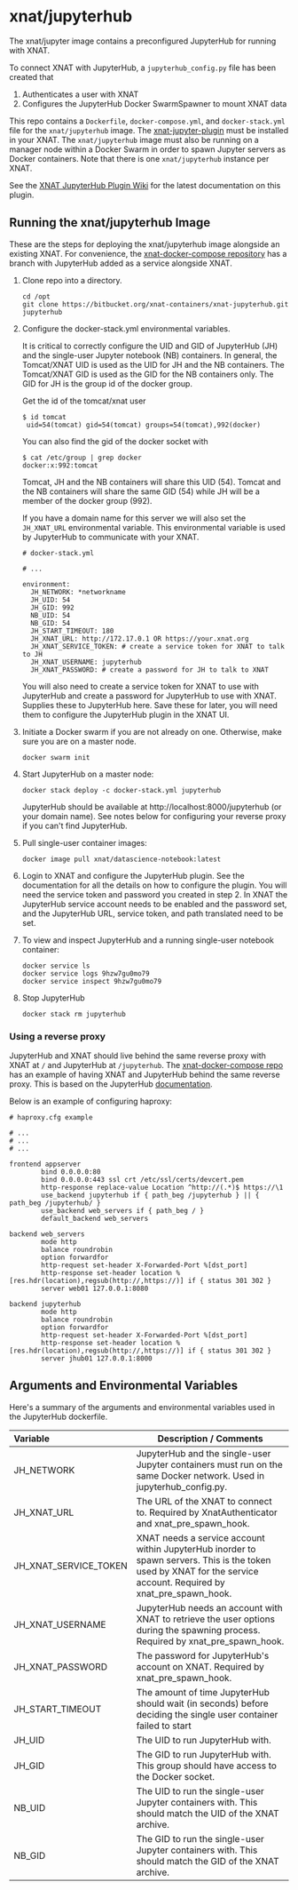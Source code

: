 # xnat/jupyterhub

The xnat/jupyter image contains a preconfigured JupyterHub for running with XNAT.

To connect XNAT with JupyterHub, a `jupyterhub_config.py` file has been created that 
1. Authenticates a user with XNAT
2. Configures the JupyterHub Docker SwarmSpawner to mount XNAT data

This repo contains a `Dockerfile`, `docker-compose.yml`, and `docker-stack.yml` file for the `xnat/jupyterhub` image. 
The [xnat-jupyter-plugin](https://bitbucket.org/xnatx/xnat-jupyterhub-plugin) must be installed in your XNAT. 
The `xnat/jupyterhub` image must also be running on a manager node within a Docker Swarm in order to spawn Jupyter 
servers as Docker containers. Note that there is one `xnat/jupyterhub` instance per XNAT.

See the [XNAT JupyterHub Plugin Wiki](https://wiki.xnat.org/jupyter-integration) for the latest documentation on this 
plugin.

## Running the xnat/jupyterhub Image
These are the steps for deploying the xnat/jupyterhub image alongside an existing XNAT. For convenience, the 
[xnat-docker-compose repository](https://github.com/NrgXnat/xnat-docker-compose/tree/features/jupyterhub) has a branch 
with JupyterHub added as a service alongside XNAT.

1. Clone repo into a directory.
   ```shell
   cd /opt
   git clone https://bitbucket.org/xnat-containers/xnat-jupyterhub.git jupyterhub
   ```
2. Configure the docker-stack.yml environmental variables.
   
   It is critical to correctly configure the UID and GID of JupyterHub (JH) and the single-user Jupyter notebook (NB) 
   containers. In general, the Tomcat/XNAT UID is used as the UID for JH and the NB containers. The Tomcat/XNAT GID is 
   used as the GID for the NB containers only. The GID for JH is the group id of the docker group.
   
   Get the id of the tomcat/xnat user 
   ```shell
   $ id tomcat
    uid=54(tomcat) gid=54(tomcat) groups=54(tomcat),992(docker)
    ```
   
   You can also find the gid of the docker socket with
   ```shell
   $ cat /etc/group | grep docker
   docker:x:992:tomcat
   ```
   Tomcat, JH and the NB containers will share this UID (54). Tomcat and the NB containers will share the same GID (54) 
   while JH will be a member of the docker group (992).

   If you have a domain name for this server we will also set the `JH_XNAT_URL` environmental variable. This 
   environmental variable is used by JupyterHub to communicate with your XNAT.
   ```shell
   # docker-stack.yml
   
   # ...
   
   environment:
     JH_NETWORK: *networkname
     JH_UID: 54
     JH_GID: 992
     NB_UID: 54
     NB_GID: 54
     JH_START_TIMEOUT: 180
     JH_XNAT_URL: http://172.17.0.1 OR https://your.xnat.org
     JH_XNAT_SERVICE_TOKEN: # create a service token for XNAT to talk to JH
     JH_XNAT_USERNAME: jupyterhub
     JH_XNAT_PASSWORD: # create a password for JH to talk to XNAT
   ```
   
   You will also need to create a service token for XNAT to use with JupyterHub and create a password for JupyterHub to 
   use with XNAT. Supplies these to JupyterHub here. Save these for later, you will need them to configure the JupyterHub
   plugin in the XNAT UI.

3. Initiate a Docker swarm if you are not already on one. Otherwise, make sure you are on a master node.
    ```shell
    docker swarm init
    ```

4. Start JupyterHub on a master node:
    ```shell
    docker stack deploy -c docker-stack.yml jupyterhub
    ```
   
   JupyterHub should be available at http://localhost:8000/jupyterhub (or your domain name). See notes below for 
   configuring your reverse proxy if you can't find JupyterHub.
   
5. Pull single-user container images:
   ```shell
   docker image pull xnat/datascience-notebook:latest
   ```
   
6. Login to XNAT and configure the JupyterHub plugin. See the documentation for all the details on how to configure the 
   plugin. You will need the service token and password you created in step 2. In XNAT the JupyterHub service account 
   needs to be enabled and the password set, and the JupyterHub URL, service token, and path translated need to be set.

7. To view and inspect JupyterHub and a running single-user notebook container:
   ```shell
   docker service ls
   docker service logs 9hzw7gu0mo79
   docker service inspect 9hzw7gu0mo79     
   ```
   
8. Stop JupyterHub 
    ```shell
    docker stack rm jupyterhub
    ```
   
### Using a reverse proxy 
JupyterHub and XNAT should live behind the same reverse proxy with XNAT at `/` and JupyterHub at `/jupyterhub`. The 
[xnat-docker-compose repo](https://github.com/NrgXnat/xnat-docker-compose/blob/features/jupyterhub/nginx/nginx.conf) has
an example of having XNAT and JupyterHub behind the same reverse proxy. This is based on the JupyterHub 
[documentation](https://jupyterhub.readthedocs.io/en/stable/reference/config-proxy.html). 

Below is an example of configuring haproxy:
```shell
# haproxy.cfg example

# ...
# ...
# ...

frontend appserver
        bind 0.0.0.0:80
        bind 0.0.0.0:443 ssl crt /etc/ssl/certs/devcert.pem
        http-response replace-value Location ^http://(.*)$ https://\1
        use_backend jupyterhub if { path_beg /jupyterhub } || { path_beg /jupyterhub/ }
        use_backend web_servers if { path_beg / }
        default_backend web_servers

backend web_servers
        mode http
        balance roundrobin
        option forwardfor
        http-request set-header X-Forwarded-Port %[dst_port]
        http-response set-header location %[res.hdr(location),regsub(http://,https://)] if { status 301 302 }
        server web01 127.0.0.1:8080

backend jupyterhub
        mode http
        balance roundrobin
        option forwardfor
        http-request set-header X-Forwarded-Port %[dst_port]
        http-response set-header location %[res.hdr(location),regsub(http://,https://)] if { status 301 302 }
        server jhub01 127.0.0.1:8000
```

## Arguments and Environmental Variables

Here's a summary of the arguments and environmental variables used in the JupyterHub dockerfile.

| Variable                   | Description / Comments                                                                                                                                            |
|:---------------------------|-------------------------------------------------------------------------------------------------------------------------------------------------------------------|
| JH_NETWORK                 | JupyterHub and the single-user Jupyter containers must run on the same Docker network. Used in jupyterhub_config.py.                                              |
| JH_XNAT_URL                | The URL of the XNAT to connect to. Required by XnatAuthenticator and xnat_pre_spawn_hook.                                                                         |
| JH_XNAT_SERVICE_TOKEN      | XNAT needs a service account within JupyterHub inorder to spawn servers. This is the token used by XNAT for the service account. Required by xnat_pre_spawn_hook. |
| JH_XNAT_USERNAME           | JupyterHub needs an account with XNAT to retrieve the user options during the spawning process. Required by xnat_pre_spawn_hook.                                  |
| JH_XNAT_PASSWORD           | The password for JupyterHub's account on XNAT. Required by xnat_pre_spawn_hook.                                                                                   |
| JH_START_TIMEOUT           | The amount of time JupyterHub should wait (in seconds) before deciding the single user container failed to start                                                  |
| JH_UID                     | The UID to run JupyterHub with.                                                                                                                                   |
| JH_GID                     | The GID to run JupyterHub with. This group should have access to the Docker socket.                                                                               |
| NB_UID                     | The UID to run the single-user Jupyter containers with. This should match the UID of the XNAT archive.                                                            |
| NB_GID                     | The GID to run the single-user Jupyter containers with. This should match the GID of the XNAT archive.                                                            |
